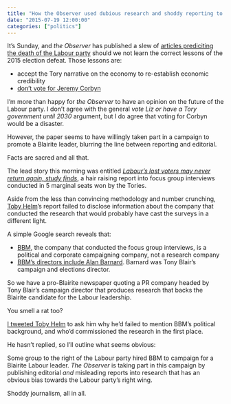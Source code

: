 ```yaml
---
title: "How the Observer used dubious research and shoddy reporting to promote a Blairite Labour leader"
date: "2015-07-19 12:00:00"
categories: ["politics"]
---
```



It’s Sunday, and <cite>the Observer</cite> has published a slew of [articles prediciting the death of the Labour party](https://www.theguardian.com/commentisfree/2015/jul/19/corbyn-communist-labour-leader) should we not learn the correct lessons of the 2015 election defeat. Those lessons are:

- accept the Tory narrative on the economy to re-establish economic credibility
- [don’t vote for Jeremy Corbyn](https://www.theguardian.com/politics/commentisfree/2015/jul/18/jeremy-corbyn-labour-leadership-election)

I’m more than happy for <cite>the Observer</cite> to have an opinion on the future of the Labour party. I don’t agree with the general _vote Liz or have a Tory government until 2030_ argument, but I do agree that voting for Corbyn would be a disaster.

However, the paper seems to have willingly taken part in a campaign to promote a Blairite leader, blurring the line between reporting and editorial.

Facts are sacred and all that.

The lead story this morning was entitled <cite>[Labour’s lost voters may never return again, study finds](https://www.theguardian.com/politics/2015/jul/18/labour-party-voters-desertion-election)</cite>, a hair raising report into focus group interviews conducted in 5 marginal seats won by the Tories.

Aside from the less than convincing methodology and number crunching, [Toby Helm](https://www.theguardian.com/profile/tobyhelm)’s report failed to disclose information about the company that conducted the research that would probably have cast the surveys in a different light.

A simple Google search reveals that:

- [BBM](https://www.campaignit.com/), the company that conducted the focus group interviews, is a political and corporate campaigning company, not a research company
- [BBM’s directors include Alan Barnard](https://www.campaignit.com/bbm-people/). Barnard was Tony Blair’s campaign and elections director.

So we have a pro-Blairite newspaper quoting a PR company headed by Tony Blair’s campaign director that produces research that backs the Blairite candidate for the Labour leadership.

You smell a rat too?

[I tweeted Toby Helm](https://twitter.com/leonpaternoster/status/622700191066554368) to ask him why he’d failed to mention BBM’s political background, and who’d commissioned the research in the first place.

He hasn’t replied, so I’ll outline what seems obvious:

Some group to the right of the Labour party hired BBM to campaign for a Blairite Labour leader. <cite>The Observer</cite> is taking part in this campaign by publishing editorial _and_ misleading reports into research that has an obvious bias towards the Labour party’s right wing.

Shoddy journalism, all in all.
